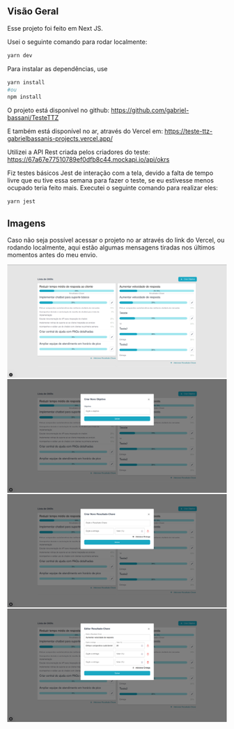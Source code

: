 
## Visão Geral

Esse projeto foi feito em Next JS.

Usei o seguinte comando para rodar localmente:

```bash
yarn dev
```

Para instalar as dependências, use
```bash
yarn install
#ou
npm install
```

O projeto está disponível no github:
https://github.com/gabriel-bassani/TesteTTZ

E também está disponível no ar, através do Vercel em:
https://teste-ttz-gabrielbassanis-projects.vercel.app/

Utilizei a API Rest criada pelos criadores do teste:
https://67a67e77510789ef0dfb8c44.mockapi.io/api/okrs

Fiz testes básicos Jest de interação com a tela, devido a falta de tempo livre que eu tive essa semana para fazer o teste, se eu estivesse menos ocupado teria feito mais. Executei o seguinte comando para realizar eles:

```bash
yarn jest
```

## Imagens

Caso não seja possível acessar o projeto no ar através do link do Vercel, ou rodando localmente, aqui estão algumas mensagens tiradas nos últimos momentos antes do meu envio.

![Imagem 1](public/assets/print1.png)
![Imagem 2](public/assets/print2.png)
![Imagem 3](public/assets/print3.png)
![Imagem 4](public/assets/print4.png)